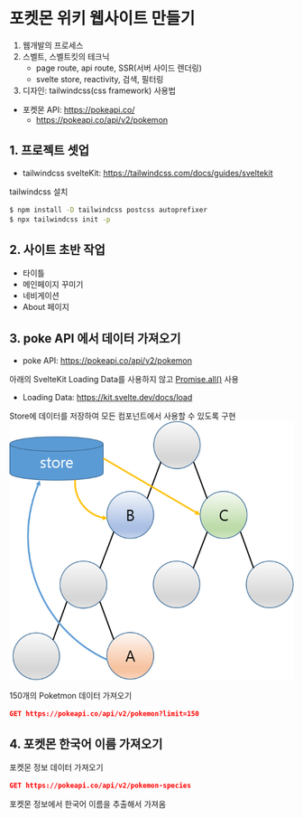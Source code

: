 # 포켓몬 위키 웹사이트 만들기

1. 웹개발의 프로세스
2. 스벨트, 스벨트킷의 테크닉
    - page route, api route, SSR(서버 사이드 렌더링)
    - svelte store, reactivity, 검색, 필터링
3. 디자인: tailwindcss(css framework) 사용법

- 포켓몬 API: https://pokeapi.co/
    - https://pokeapi.co/api/v2/pokemon

## 1. 프로젝트 셋업

- tailwindcss svelteKit: https://tailwindcss.com/docs/guides/sveltekit

tailwindcss 설치
```bash
$ npm install -D tailwindcss postcss autoprefixer
$ npx tailwindcss init -p
```

## 2. 사이트 초반 작업

- 타이틀
- 메인페이지 꾸미기
- 네비게이션
- About 페이지

## 3. poke API 에서 데이터 가져오기

- poke API: https://pokeapi.co/api/v2/pokemon

아래의 SvelteKit Loading Data를 사용하지 않고 [Promise.all()](https://developer.mozilla.org/ko/docs/Web/JavaScript/Reference/Global_Objects/Promise/all) 사용
- Loading Data: https://kit.svelte.dev/docs/load

Store에 데이터를 저장하여 모든 컴포넌트에서 사용할 수 있도록 구현
![store](attachments/20231031084650.png)

150개의 Poketmon 데이터 가져오기
```JSON
GET https://pokeapi.co/api/v2/pokemon?limit=150
```

## 4. 포켓몬 한국어 이름 가져오기

포켓몬 정보 데이터 가져오기
```JSON
GET https://pokeapi.co/api/v2/pokemon-species
```

포켓몬 정보에서 한국어 이름을 추출해서 가져옴